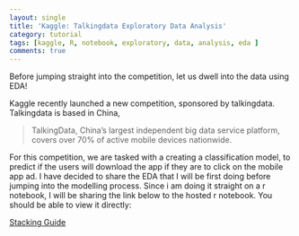 ```yaml
---
layout: single
title: 'Kaggle: Talkingdata Exploratory Data Analysis'
category: tutorial
tags: [kaggle, R, notebook, exploratory, data, analysis, eda ]
comments: true
---
```


Before jumping straight into the competition, let us dwell into the data using EDA!

<script src="https://cdn.mathjax.org/mathjax/latest/MathJax.js?config=TeX-AMS-MML_HTMLorMML" type="text/javascript"></script>

Kaggle recently launched a new competition, sponsored by talkingdata. Talkingdata is based in China, 

> TalkingData, China’s largest independent big data service platform, covers over 70% of active mobile devices nationwide.

For this competition, we are tasked with a creating a classification model, to predict if the users will download the app if they are to click on the mobile app ad. I have decided to share the EDA that I will be first doing before jumping into the modelling process. Since i am doing it straight on a r notebook, I will be sharing the link below to the hosted r notebook. You should be able to view it directly: 

<a href="https://cdn.rawgit.com/germayneng/Tutorials-Notes/2220f5f0/Ensemble/Stacking/stacking_guide_1.html" target='_blank' class="btn btn--info btn--small">Stacking Guide</a>
